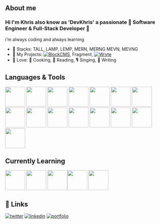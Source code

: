 
## About me
### Hi I'm Khris also know as 'DevKhris' a passionate :tada: Software Engineer & Full-Stack Developer :tada: 
i'm always coding and always learning


- 🧰  Stacks: TALL, LAMP, LEMP, MERN, MERNG MEVN, MEVNG
- 💎 My Projects: [![BlockCMS](https://img.shields.io/badge/BlockCMS-View-green)](https://github.com/devkhris/blockcms), Fragment, [![Wryte](https://img.shields.io/badge/Wryte-Register-blue)](https://wryte.tech)
- 💙 Love: 🍘 Cooking, 📘 Reading, 🎙️ Singing, 📝 Writing

## Languages & Tools
<img src="https://cdn.jsdelivr.net/gh/devicons/devicon/icons/vscode/vscode-original.svg" width=64 height=64 /> <img src="https://cdn.jsdelivr.net/gh/devicons/devicon/icons/git/git-original.svg" width=64 height=64 /> <img src="https://cdn.jsdelivr.net/gh/devicons/devicon/icons/github/github-original.svg" width=64 height=64 /> <img src="https://cdn.jsdelivr.net/gh/devicons/devicon/icons/html5/html5-plain-wordmark.svg" width=64 height=64 /> <img src="https://cdn.jsdelivr.net/gh/devicons/devicon/icons/css3/css3-plain-wordmark.svg" width=64 height=64 /> <img src="https://cdn.jsdelivr.net/gh/devicons/devicon/icons/javascript/javascript-plain.svg" width=64 height=64 /> 
 <img src="https://cdn.jsdelivr.net/gh/devicons/devicon/icons/typescript/typescript-original.svg" width=64 height=64/> <img src="https://cdn.jsdelivr.net/gh/devicons/devicon/icons/nodejs/nodejs-plain.svg" width=64 height=64 /> <img src="https://cdn.jsdelivr.net/gh/devicons/devicon/icons/react/react-original.svg" width=64 height=64 /> <img src="https://cdn.jsdelivr.net/gh/devicons/devicon/icons/vuejs/vuejs-original.svg" width=64 height=64 /> <img src="https://cdn.jsdelivr.net/gh/devicons/devicon/icons/php/php-plain.svg" width=64 height=64 /> <img src="https://cdn.jsdelivr.net/gh/devicons/devicon/icons/laravel/laravel-plain.svg" width=64 height=64 /> <img src="https://cdn.jsdelivr.net/gh/devicons/devicon/icons/mongodb/mongodb-plain.svg" width=64 height=64 /> <img src="https://cdn.jsdelivr.net/gh/devicons/devicon/icons/mysql/mysql-plain-wordmark.svg" width=64 height=64 /> <img src="https://cdn.jsdelivr.net/gh/devicons/devicon/icons/postgresql/postgresql-plain-wordmark.svg"  width=64 height=64  />
## Currently Learning
<img src="https://cdn.jsdelivr.net/gh/devicons/devicon/icons/redux/redux-original.svg" width=64 height=64 /> <img src="https://cdn.jsdelivr.net/gh/devicons/devicon/icons/graphql/graphql-plain.svg" width=64 height=64  /> <img src="https://cdn.jsdelivr.net/gh/devicons/devicon/icons/go/go-original-wordmark.svg" width=64 height=64 /><img src="https://cdn.jsdelivr.net/gh/devicons/devicon/icons/nestjs/nestjs-plain.svg" width=64 height=64/> <img 
src="https://cdn.jsdelivr.net/gh/devicons/devicon/icons/python/python-plain.svg" width=64 height=64/>
## 🔗 Links

[![twitter](https://img.shields.io/badge/twitter-1DA1F2?style=for-the-badge&logo=twitter&logoColor=white)](https://twitter.com/devkhris)
[![linkedin](https://img.shields.io/badge/linkedin-0A66C2?style=for-the-badge&logo=linkedin&logoColor=white)](https://www.linkedin.com/in/devkhris)
[![portfolio](https://img.shields.io/badge/my_portfolio-000?style=for-the-badge&logo=ko-fi&logoColor=white)](https://devkhris.com/)
